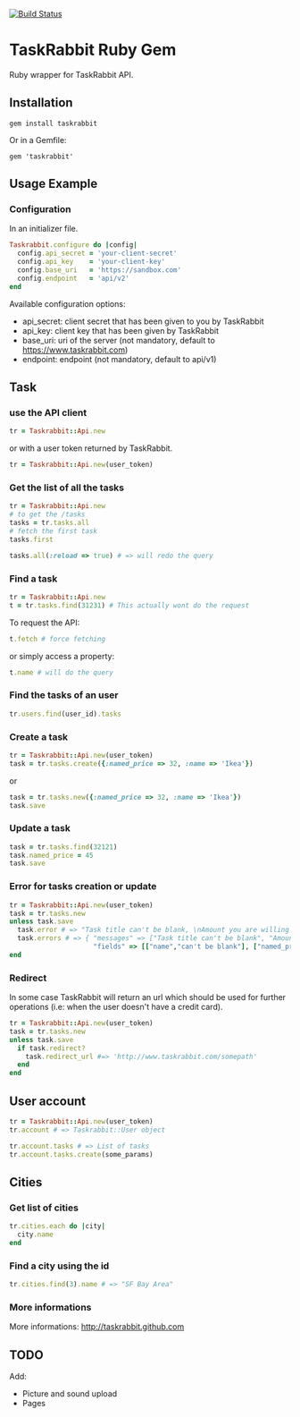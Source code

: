 [![Build Status](https://secure.travis-ci.org/jrichardlai/taskrabbit.png?branch=master)](http://travis-ci.org/jrichardlai/taskrabbit)

# TaskRabbit Ruby Gem

Ruby wrapper for TaskRabbit API.

## Installation

    gem install taskrabbit

Or in a Gemfile:

    gem 'taskrabbit'


## Usage Example

### Configuration

In an initializer file.

```ruby
Taskrabbit.configure do |config|
  config.api_secret = 'your-client-secret'
  config.api_key    = 'your-client-key'
  config.base_uri   = 'https://sandbox.com'
  config.endpoint   = 'api/v2'
end
```
Available configuration options:

   * api_secret: client secret that has been given to you by TaskRabbit
   * api_key: client key that has been given by TaskRabbit
   * base_uri: uri of the server (not mandatory, default to https://www.taskrabbit.com) 
   * endpoint: endpoint (not mandatory, default to api/v1)

## Task

### use the API client

```ruby
tr = Taskrabbit::Api.new
```

or with a user token returned by TaskRabbit.

```ruby
tr = Taskrabbit::Api.new(user_token)
```

### Get the list of all the tasks

```ruby
tr = Taskrabbit::Api.new
# to get the /tasks
tasks = tr.tasks.all
# fetch the first task
tasks.first

tasks.all(:reload => true) # => will redo the query
```

### Find a task

```ruby
tr = Taskrabbit::Api.new
t = tr.tasks.find(31231) # This actually wont do the request
```

To request the API:

```ruby
t.fetch # force fetching
```

or simply access a property:

```ruby
t.name # will do the query
```

### Find the tasks of an user

```ruby
tr.users.find(user_id).tasks
```

### Create a task

```ruby
tr = Taskrabbit::Api.new(user_token)
task = tr.tasks.create({:named_price => 32, :name => 'Ikea'})
```

or 

```ruby
task = tr.tasks.new({:named_price => 32, :name => 'Ikea'})
task.save
```

### Update a task

```ruby
task = tr.tasks.find(32121)
task.named_price = 45
task.save
```

### Error for tasks creation or update

```ruby
tr = Taskrabbit::Api.new(user_token)
task = tr.tasks.new
unless task.save
  task.error # => "Task title can't be blank, \nAmount you are willing to pay is not a number"
  task.errors # => { "messages" => ["Task title can't be blank", "Amount you are willing to pay is not a number"],
                     "fields" => [["name","can't be blank"], ["named_price","is not a number"]] }
end
```

### Redirect

In some case TaskRabbit will return an url which should be used for further operations (i.e: when the user doesn't have a credit card).

```ruby
tr = Taskrabbit::Api.new(user_token)
task = tr.tasks.new
unless task.save
  if task.redirect?
    task.redirect_url #=> 'http://www.taskrabbit.com/somepath'
  end
end
```

## User account

```ruby
tr = Taskrabbit::Api.new(user_token)
tr.account # => Taskrabbit::User object

tr.account.tasks # => List of tasks
tr.account.tasks.create(some_params)
```

## Cities

### Get list of cities

```ruby
tr.cities.each do |city|
  city.name
end
```

### Find a city using the id

```ruby
tr.cities.find(3).name # => "SF Bay Area"
```

### More informations

More informations: http://taskrabbit.github.com

## TODO

Add:

- Picture and sound upload
- Pages